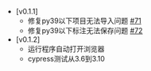 - [v0.1.1]
    - 修复py39以下项目无法导入问题 [#71](https://github.com/PaddleCV-SIG/PaddleLabel/issues/71)
    - 修复py39以下标注无法保存问题 [#72](https://github.com/PaddleCV-SIG/PaddleLabel/issues/72)
- [v0.1.2]
    - 运行程序自动打开浏览器
    - cypress测试从3.6到3.10
